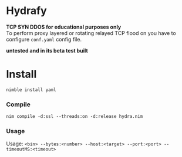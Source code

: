 # Hydrafy
  **TCP SYN DDOS for educational purposes only**<br>
To perform proxy layered or rotating relayed TCP flood on you have to configure  ``conf.yaml`` config file.

**untested and in its beta test built**

# Install
``nimble install yaml``

### Compile
```
nim compile -d:ssl --threads:on -d:release hydra.nim
```

### Usage
Usage: ``<bin> --bytes:<number> --host:<target> --port:<port> --timeoutMS:<timeout>``
